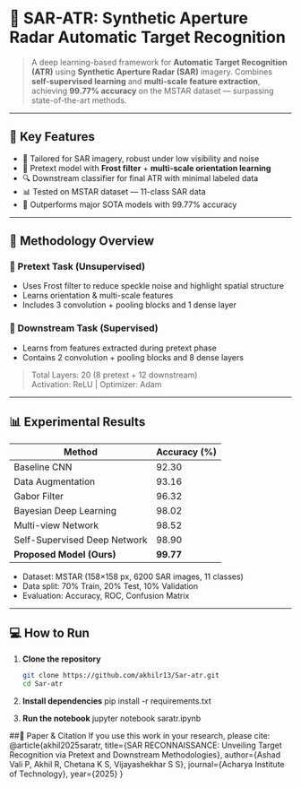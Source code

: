 # 🌌 SAR-ATR: Synthetic Aperture Radar Automatic Target Recognition

> A deep learning-based framework for **Automatic Target Recognition (ATR)** using **Synthetic Aperture Radar (SAR)** imagery. Combines **self-supervised learning** and **multi-scale feature extraction**, achieving **99.77% accuracy** on the MSTAR dataset — surpassing state-of-the-art methods.

---

## 🚀 Key Features

- 📡 Tailored for SAR imagery, robust under low visibility and noise
- 🧠 Pretext model with **Frost filter** + **multi-scale orientation learning**
- 🔍 Downstream classifier for final ATR with minimal labeled data
- 📊 Tested on MSTAR dataset — 11-class SAR data
- 🎯 Outperforms major SOTA models with 99.77% accuracy

---

## 🧠 Methodology Overview

### 🔧 Pretext Task (Unsupervised)
- Uses Frost filter to reduce speckle noise and highlight spatial structure
- Learns orientation & multi-scale features
- Includes 3 convolution + pooling blocks and 1 dense layer

### 📘 Downstream Task (Supervised)
- Learns from features extracted during pretext phase
- Contains 2 convolution + pooling blocks and 8 dense layers

> Total Layers: 20 (8 pretext + 12 downstream)  
> Activation: ReLU | Optimizer: Adam

---

## 📊 Experimental Results

| Method                          | Accuracy (%) |
|--------------------------------|--------------|
| Baseline CNN                   | 92.30        |
| Data Augmentation              | 93.16        |
| Gabor Filter                   | 96.32        |
| Bayesian Deep Learning         | 98.02        |
| Multi-view Network             | 98.52        |
| Self-Supervised Deep Network   | 98.90        |
| **Proposed Model (Ours)**      | **99.77**    |

- Dataset: MSTAR (158×158 px, 6200 SAR images, 11 classes)
- Data split: 70% Train, 20% Test, 10% Validation
- Evaluation: Accuracy, ROC, Confusion Matrix

---

## 💻 How to Run

1. **Clone the repository**
   ```bash
   git clone https://github.com/akhilr13/Sar-atr.git
   cd Sar-atr
2. **Install dependencies**
    pip install -r requirements.txt
   
3. **Run the notebook**
   jupyter notebook saratr.ipynb



##📄 Paper & Citation
If you use this work in your research, please cite:
@article{akhil2025saratr,
  title={SAR RECONNAISSANCE: Unveiling Target Recognition via Pretext and Downstream Methodologies},
  author={Ashad Vali P, Akhil R, Chetana K S, Vijayashekhar S S},
  journal={Acharya Institute of Technology},
  year={2025}
}
